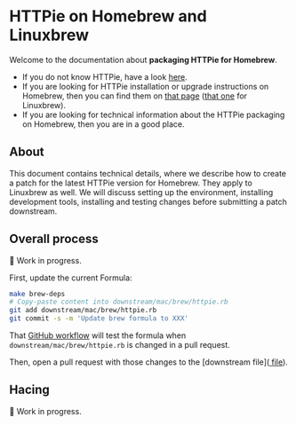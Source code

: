 # HTTPie on Homebrew and Linuxbrew

Welcome to the documentation about **packaging HTTPie for Homebrew**.

- If you do not know HTTPie, have a look [here](https://httpie.io/cli).
- If you are looking for HTTPie installation or upgrade instructions on Homebrew, then you can find them on [that page](https://httpie.io/docs#homebrew) ([that one](https://httpie.io/docs#linuxbrew) for Linuxbrew).
- If you are looking for technical information about the HTTPie packaging on Homebrew, then you are in a good place.

## About

This document contains technical details, where we describe how to create a patch for the latest HTTPie version for Homebrew. They apply to Linuxbrew as well.
We will discuss setting up the environment, installing development tools, installing and testing changes before submitting a patch downstream.

## Overall process

:construction: Work in progress.

First, update the current Formula:

```bash
make brew-deps
# Copy-paste content into downstream/mac/brew/httpie.rb
git add downstream/mac/brew/httpie.rb
git commit -s -m 'Update brew formula to XXX'
```

That [GitHub workflow](https://github.com/httpie/httpie/actions/workflows/test-package-mac-brew.yml) will test the formula when `downstream/mac/brew/httpie.rb` is changed in a pull request.

Then, open a pull request with those changes to the [downstream file]([ file](https://github.com/Homebrew/homebrew-core/blob/master/Formula/httpie.rb)).

## Hacing

:construction: Work in progress.
